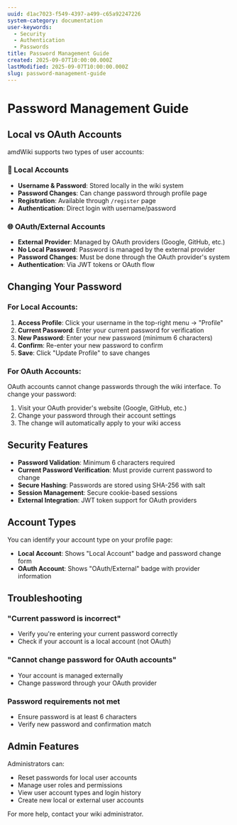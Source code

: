 ```yaml
---
uuid: d1ac7023-f549-4397-a499-c65a92247226
system-category: documentation
user-keywords:
  - Security
  - Authentication
  - Passwords
title: Password Management Guide
created: 2025-09-07T10:00:00.000Z
lastModified: 2025-09-07T10:00:00.000Z
slug: password-management-guide
---
```


# Password Management Guide

## Local vs OAuth Accounts

amdWiki supports two types of user accounts:

### 🔑 Local Accounts
- **Username & Password**: Stored locally in the wiki system
- **Password Changes**: Can change password through profile page
- **Registration**: Available through `/register` page
- **Authentication**: Direct login with username/password

### 🌐 OAuth/External Accounts  
- **External Provider**: Managed by OAuth providers (Google, GitHub, etc.)
- **No Local Password**: Password is managed by the external provider
- **Password Changes**: Must be done through the OAuth provider's system
- **Authentication**: Via JWT tokens or OAuth flow

## Changing Your Password

### For Local Accounts:

1. **Access Profile**: Click your username in the top-right menu → "Profile"
2. **Current Password**: Enter your current password for verification
3. **New Password**: Enter your new password (minimum 6 characters)
4. **Confirm**: Re-enter your new password to confirm
5. **Save**: Click "Update Profile" to save changes

### For OAuth Accounts:

OAuth accounts cannot change passwords through the wiki interface. To change your password:

1. Visit your OAuth provider's website (Google, GitHub, etc.)
2. Change your password through their account settings
3. The change will automatically apply to your wiki access

## Security Features

- **Password Validation**: Minimum 6 characters required
- **Current Password Verification**: Must provide current password to change
- **Secure Hashing**: Passwords are stored using SHA-256 with salt
- **Session Management**: Secure cookie-based sessions
- **External Integration**: JWT token support for OAuth providers

## Account Types

You can identify your account type on your profile page:

- **Local Account**: Shows "Local Account" badge and password change form
- **OAuth Account**: Shows "OAuth/External" badge with provider information

## Troubleshooting

### "Current password is incorrect"
- Verify you're entering your current password correctly
- Check if your account is a local account (not OAuth)

### "Cannot change password for OAuth accounts"
- Your account is managed externally
- Change password through your OAuth provider

### Password requirements not met
- Ensure password is at least 6 characters
- Verify new password and confirmation match

## Admin Features

Administrators can:
- Reset passwords for local user accounts
- Manage user roles and permissions
- View user account types and login history
- Create new local or external user accounts

For more help, contact your wiki administrator.

